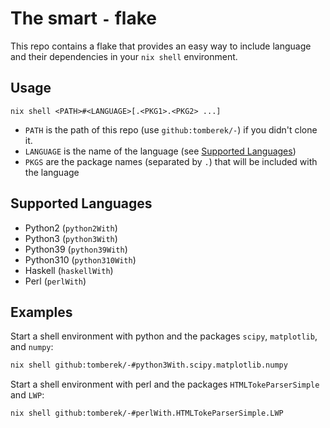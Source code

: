 # The smart `-` flake

This repo contains a flake that provides an easy way to include language and their dependencies in your `nix shell` environment.

## Usage

```plain
nix shell <PATH>#<LANGUAGE>[.<PKG1>.<PKG2> ...]
```

- `PATH` is the path of this repo (use `github:tomberek/-`) if you didn't clone it.
- `LANGUAGE` is the name of the language (see [Supported Languages](#supported-languages))
- `PKGS` are the package names (separated by `.`) that will be included with the language

## Supported Languages

- Python2 (`python2With`)
- Python3 (`python3With`)
- Python39 (`python39With`)
- Python310 (`python310With`)
- Haskell (`haskellWith`)
- Perl (`perlWith`)

## Examples

Start a shell environment with python and the packages `scipy`, `matplotlib`, and `numpy`:
```sh
nix shell github:tomberek/-#python3With.scipy.matplotlib.numpy
```

Start a shell environment with perl and the packages `HTMLTokeParserSimple` and `LWP`:
```sh
nix shell github:tomberek/-#perlWith.HTMLTokeParserSimple.LWP
```
